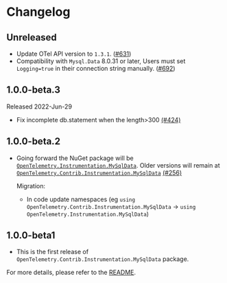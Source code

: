 # Changelog

## Unreleased

* Update OTel API version to `1.3.1`.
  ([#631](https://github.com/open-telemetry/opentelemetry-dotnet-contrib/pull/631))
* Compatibility with `Mysql.Data` 8.0.31 or later, Users must set `Logging=true` in their connection string manually.
  ([#692](https://github.com/open-telemetry/opentelemetry-dotnet-contrib/pull/692))

## 1.0.0-beta.3

Released 2022-Jun-29

* Fix incomplete db.statement when the length>300
  [(#424)](https://github.com/open-telemetry/opentelemetry-dotnet-contrib/pull/424)

## 1.0.0-beta.2

* Going forward the NuGet package will be
  [`OpenTelemetry.Instrumentation.MySqlData`](https://www.nuget.org/packages/OpenTelemetry.Instrumentation.MySqlData).
  Older versions will remain at
  [`OpenTelemetry.Contrib.Instrumentation.MySqlData`](https://www.nuget.org/packages/OpenTelemetry.Contrib.Instrumentation.MySqlData)
  [(#256)](https://github.com/open-telemetry/opentelemetry-dotnet-contrib/pull/256)

  Migration:

  * In code update namespaces (eg `using
    OpenTelemetry.Contrib.Instrumentation.MySqlData` -> `using
    OpenTelemetry.Instrumentation.MySqlData`)

## 1.0.0-beta1

* This is the first release of `OpenTelemetry.Contrib.Instrumentation.MySqlData`
  package.

For more details, please refer to the [README](README.md).
